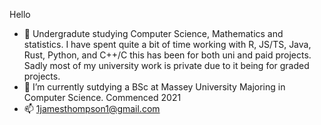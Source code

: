 Hello
- 👀 Undergradute studying Computer Science, Mathematics and statistics. I have spent quite a bit of time working with R, JS/TS, Java, Rust, Python, and C++/C this has been for both uni and paid projects. Sadly most of my university work is private due to it being for graded projects.
- 🌱 I’m currently sutdying a BSc at Massey University Majoring in Computer Science. Commenced 2021
- 📫 1jamesthompson1@gmail.com
